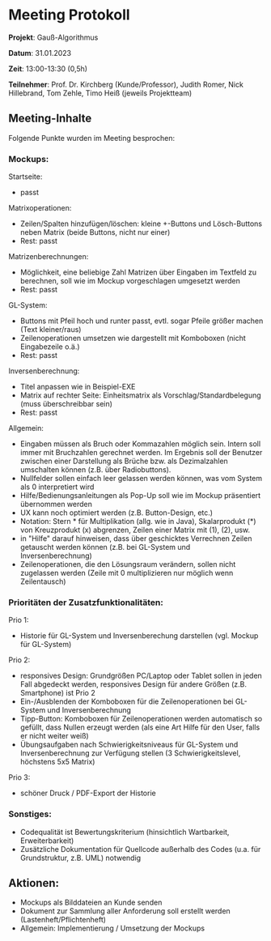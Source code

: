 # Meeting Protokoll

**Projekt**: Gauß-Algorithmus

**Datum**: 31.01.2023

**Zeit**: 13:00-13:30 (0,5h)

**Teilnehmer**: Prof. Dr. Kirchberg (Kunde/Professor), Judith Romer, Nick Hillebrand, Tom Zehle, Timo Heiß (jeweils Projektteam)

## Meeting-Inhalte

Folgende Punkte wurden im Meeting besprochen:

### Mockups:
Startseite:
- passt

Matrixoperationen:
- Zeilen/Spalten hinzufügen/löschen: kleine +-Buttons und Lösch-Buttons neben Matrix (beide Buttons, nicht nur einer)
- Rest: passt

Matrizenberechnungen:
- Möglichkeit, eine beliebige Zahl Matrizen über Eingaben im Textfeld zu berechnen, soll wie im Mockup vorgeschlagen umgesetzt werden
- Rest: passt

GL-System:
- Buttons mit Pfeil hoch und runter passt, evtl. sogar Pfeile größer machen (Text kleiner/raus)
- Zeilenoperationen umsetzen wie dargestellt mit Komboboxen (nicht Eingabezeile o.ä.)
- Rest: passt

Inversenberechnung:
- Titel anpassen wie in Beispiel-EXE
- Matrix auf rechter Seite: Einheitsmatrix als Vorschlag/Standardbelegung (muss überschreibbar sein)
- Rest: passt

Allgemein:
- Eingaben müssen als Bruch oder Kommazahlen möglich sein. Intern soll immer mit Bruchzahlen gerechnet werden. Im Ergebnis soll der Benutzer zwischen einer Darstellung als Brüche bzw. als Dezimalzahlen umschalten können (z.B. über Radiobuttons).
- Nullfelder sollen einfach leer gelassen werden können, was vom System als 0 interpretiert wird
- Hilfe/Bedienungsanleitungen als Pop-Up soll wie im Mockup präsentiert übernommen werden
- UX kann noch optimiert werden (z.B. Button-Design, etc.)
- Notation: Stern \* für Multiplikation (allg. wie in Java), Skalarprodukt (\*) von Kreuzprodukt (x) abgrenzen, Zeilen einer Matrix mit (1), (2), usw.
- in "Hilfe" darauf hinweisen, dass über geschicktes Verrechnen Zeilen getauscht werden können (z.B. bei GL-System und Inversenberechnung)
- Zeilenoperationen, die den Lösungsraum verändern, sollen nicht zugelassen werden (Zeile mit 0 multiplizieren nur möglich wenn Zeilentausch)
	
### Prioritäten der Zusatzfunktionalitäten:
Prio 1:
- Historie für GL-System und Inversenberechung darstellen (vgl. Mockup für GL-System)

Prio 2:
- responsives Design: Grundgrößen PC/Laptop oder Tablet sollen in jeden Fall abgedeckt werden, responsives Design für andere Größen (z.B. Smartphone) ist Prio 2
- Ein-/Ausblenden der Komboboxen für die Zeilenoperationen bei GL-System und Inversenberechnung
- Tipp-Button: Komboboxen für Zeilenoperationen werden automatisch so gefüllt, dass Nullen erzeugt werden (als eine Art Hilfe für den User, falls er nicht weiter weiß)
- Übungsaufgaben nach Schwierigkeitsniveaus für GL-System und Inversenberechnung zur Verfügung stellen (3 Schwierigkeitslevel, höchstens 5x5 Matrix)

Prio 3:
- schöner Druck / PDF-Export der Historie

### Sonstiges:
- Codequalität ist Bewertungskriterium (hinsichtlich Wartbarkeit, Erweiterbarkeit)
- Zusätzliche Dokumentation für Quellcode außerhalb des Codes (u.a. für Grundstruktur, z.B. UML) notwendig

## Aktionen:	
- Mockups als Bilddateien an Kunde senden
- Dokument zur Sammlung aller Anforderung soll erstellt werden (Lastenheft/Pflichtenheft)
- Allgemein: Implementierung / Umsetzung der Mockups
